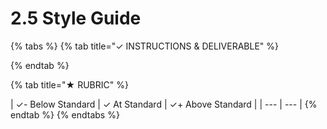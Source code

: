 # 2.5 Style Guide

{% tabs %}
{% tab title="✓  INSTRUCTIONS & DELIVERABLE" %}

{% endtab %}

{% tab title="★  RUBRIC" %}


| ✓- Below Standard | ✓ At Standard | ✓+ Above Standard |
| --- | --- |
{% endtab %}
{% endtabs %}

